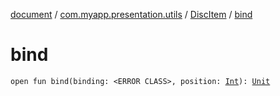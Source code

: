 [document](../../index.md) / [com.myapp.presentation.utils](../index.md) / [DiscItem](index.md) / [bind](./bind.md)

# bind

`open fun bind(binding: <ERROR CLASS>, position: `[`Int`](https://kotlinlang.org/api/latest/jvm/stdlib/kotlin/-int/index.html)`): `[`Unit`](https://kotlinlang.org/api/latest/jvm/stdlib/kotlin/-unit/index.html)